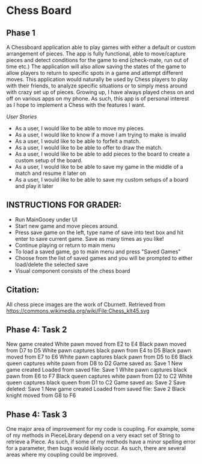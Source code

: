 # Chess Board

## Phase 1

A Chessboard application able to play games with either a default or custom arrangement of pieces. The app is fully 
functional, able to move/capture pieces and detect conditions for the game to end (check-mate, run out of time etc.) The 
application will also allow saving the states of the game to allow players to return to specific spots in a game and 
attempt different moves. This application would naturally be used by Chess players to play with their friends, to
analyze specific situations or to simply mess around with crazy set up of pieces. Growing up, I have always played 
chess on and off on various apps on my phone. As such, this app is of personal interest as I hope to implement a Chess
with the features I want.



*User Stories*
- As a user, I would like to be able to move my pieces.
- As a user, I would like to know if a move I am trying to make is invalid
- As a user, I would like to be able to forfeit a match.
- As a user, I would like to be able to offer to draw the match.
- As a user, I would like to be able to add pieces to the board to create a custom setup of the board.
- As a user, I would like to be able to save my game in the middle of a match and resume it later on
- As a user, I would like to be able to save my custom setups of a board and play it later


## INSTRUCTIONS FOR GRADER:
- Run MainGooey under UI 
- Start new game and move pieces around.
- Press save game on the left, type name of save into text box and hit enter to save current game. Save as many times as you like!
- Continue playing or return to main menu
- To load a saved game, go to main menu and press "Saved Games"
- Choose from the list of saved games and you will be prompted to either load/delete the selected save
- Visual component consists of the chess board


## Citation:
All chess piece images are the work of Cburnett.
Retrieved from https://commons.wikimedia.org/wiki/File:Chess_klt45.svg



## Phase 4: Task 2
New game created
White pawn moved from E2 to E4
Black pawn moved from D7 to D5
White pawn captures black pawn from E4 to D5
Black pawn moved from E7 to E6
White pawn captures black pawn from D5 to E6
Black queen captures white pawn from D8 to D2
Game saved as: Save 1
New game created
Loaded from saved file: Save 1
White pawn captures black pawn from E6 to F7
Black queen captures white pawn from D2 to C2
White queen captures black queen from D1 to C2
Game saved as: Save 2
Save deleted: Save 1
New game created
Loaded from saved file: Save 2
Black knight moved from G8 to F6

## Phase 4: Task 3
One major area of improvement for my code is coupling. For example, some of my methods in 
PieceLibrary depend on a very exact set of String to retrieve a Piece. As such, if some of my
methods have a minor spelling error for a parameter, then bugs would likely occur. As such, there 
are several areas where my coupling could be improved.

